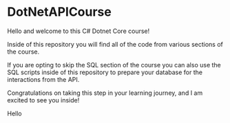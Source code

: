 # DotNetAPICourse

Hello and welcome to this C# Dotnet Core course!

Inside of this repository you will find all of the code from various sections of the course.

If you are opting to skip the SQL section of the course you can also use the SQL scripts inside of this repository to prepare your database for the interactions from the API.

Congratulations on taking this step in your learning journey, and I am excited to see you inside!

Hello